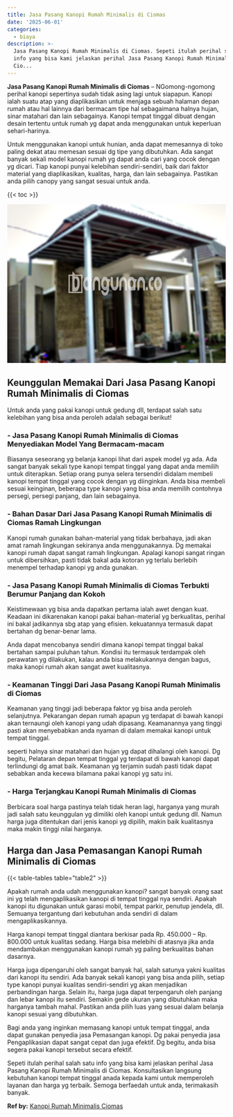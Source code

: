 ```yaml
---
title: Jasa Pasang Kanopi Rumah Minimalis di Ciomas
date: '2025-06-01'
categories:
  - biaya
description: >-
  Jasa Pasang Kanopi Rumah Minimalis di Ciomas. Sepeti itulah perihal salah satu
  info yang bisa kami jelaskan perihal Jasa Pasang Kanopi Rumah Minimalis di
  Cio...
---
```


**Jasa Pasang Kanopi Rumah Minimalis di Ciomas** – NGomong-ngomong perihal kanopi sepertinya sudah tidak asing lagi untuk siapapun. Kanopi ialah suatu atap yang diaplikasikan untuk menjaga sebuah halaman depan rumah atau hal lainnya dari bermacam tipe hal sebagaimana halnya hujan, sinar matahari dan lain sebagainya. Kanopi tempat tinggal dibuat dengan desain tertentu untuk rumah yg dapat anda menggunakan untuk keperluan sehari-harinya.

Untuk menggunakan kanopi untuk hunian, anda dapat memesannya di toko paling dekat atau memesan sesuai dg tipe yang dibutuhkan. Ada sangat banyak sekali model kanopi rumah yg dapat anda cari yang cocok dengan yg dicari. Tiap kanopi punyai kelebihan sendiri-sendiri, baik dari faktor material yang diaplikasikan, kualitas, harga, dan lain sebagainya. Pastikan anda pilih canopy yang sangat sesuai untuk anda.

{{< toc >}}

![Jasa Pasang Kanopi Rumah Minimalis di Ciomas](/images/harga-kanopi-minimalis-08.png)

## Keunggulan Memakai Dari Jasa Pasang Kanopi Rumah Minimalis di Ciomas

Untuk anda yang pakai kanopi untuk gedung dll, terdapat salah satu kelebihan yang bisa anda peroleh adalah sebagai berikut!

### \- Jasa Pasang Kanopi Rumah Minimalis di Ciomas Menyediakan Model Yang Bermacam-macam

Biasanya seseorang yg belanja kanopi lihat dari aspek model yg ada. Ada sangat banyak sekali type kanopi tempat tinggal yang dapat anda memilih untuk diterapkan. Setiap orang punya selera tersendiri didalam membeli kanopi tempat tinggal yang cocok dengan yg diinginkan. Anda bisa membeli sesuai keinginan, beberapa type kanopi yang bisa anda memilih contohnya persegi, persegi panjang, dan lain sebagainya.

### \- Bahan Dasar Dari Jasa Pasang Kanopi Rumah Minimalis di Ciomas Ramah Lingkungan

Kanopi rumah gunakan bahan-material yang tidak berbahaya, jadi akan amat ramah lingkungan sekiranya anda menggunakannya. Dg memakai kanopi rumah dapat sangat ramah lingkungan. Apalagi kanopi sangat ringan untuk dibersihkan, pasti tidak bakal ada kotoran yg terlalu berlebih menempel terhadap kanopi yg anda gunakan.

### \- Jasa Pasang Kanopi Rumah Minimalis di Ciomas Terbukti Berumur Panjang dan Kokoh

Keistimewaan yg bisa anda dapatkan pertama ialah awet dengan kuat. Keadaan ini dikarenakan kanopi pakai bahan-material yg berkualitas, perihal ini bakal jadikannya sbg atap yang efisien. kekuatannya termasuk dapat bertahan dg benar-benar lama.

Anda dapat mencobanya sendiri dimana kanopi tempat tinggal bakal bertahan sampai puluhan tahun. Kondisi itu termasuk terdampak oleh perawatan yg dilakukan, kalau anda bisa melakukannya dengan bagus, maka kanopi rumah akan sangat awet kualitasnya.

### \- Keamanan Tinggi Dari Jasa Pasang Kanopi Rumah Minimalis di Ciomas

Keamanan yang tinggi jadi beberapa faktor yg bisa anda peroleh selanjutnya. Pekarangan depan rumah apapun yg terdapat di bawah kanopi akan ternaungi oleh kanopi yang udah dipasang. Keamanannya yang tinggi pasti akan menyebabkan anda nyaman di dalam memakai kanopi untuk tempat tinggal.

seperti halnya sinar matahari dan hujan yg dapat dihalangi oleh kanopi. Dg begitu, Pelataran depan tempat tinggal yg terdapat di bawah kanopi dapat terlindungi dg amat baik. Keamanan yg terjamin sudah pasti tidak dapat sebabkan anda kecewa bilamana pakai kanopi yg satu ini.

### \- Harga Terjangkau Kanopi Rumah Minimalis di Ciomas

Berbicara soal harga pastinya telah tidak heran lagi, harganya yang murah jadi salah satu keunggulan yg dimiliki oleh kanopi untuk gedung dll. Namun harga juga ditentukan dari jenis kanopi yg dipilih, makin baik kualitasnya maka makin tinggi nilai harganya.

## Harga dan Jasa Pemasangan Kanopi Rumah Minimalis di Ciomas

{{< table-tables table="table2" >}}

Apakah rumah anda udah menggunakan kanopi? sangat banyak orang saat ini yg telah mengaplikasikan kanopi di tempat tinggal nya sendiri. Apakah kanopi itu digunakan untuk garasi mobil, tempat parkir, penutup jendela, dll. Semuanya tergantung dari kebutuhan anda sendiri di dalam mengaplikasikannya.

Harga kanopi tempat tinggal diantara berkisar pada Rp. 450.000 – Rp. 800.000 untuk kualitas sedang. Harga bisa melebihi di atasnya jika anda mendambakan menggunakan kanopi rumah yg paling berkualitas bahan dasarnya.

Harga juga dipengaruhi oleh sangat banyak hal, salah satunya yakni kualitas dari kanopi itu sendiri. Ada banyak sekali kanopi yang bisa anda pilih, setiap type kanopi punyai kualitas sendiri-sendiri yg akan menjadikan perbandingan harga. Selain itu, harga juga dapat terpengaruh oleh panjang dan lebar kanopi itu sendiri. Semakin gede ukuran yang dibutuhkan maka harganya tambah mahal. Pastikan anda pilih luas yang sesuai dalam belanja kanopi sesuai yang dibutuhkan.

Bagi anda yang inginkan memasang kanopi untuk tempat tinggal, anda dapat gunakan penyedia jasa Pemasangan kanopi. Dg pakai penyedia jasa Pengaplikasian dapat sangat cepat dan juga efektif. Dg begitu, anda bisa segera pakai kanopi tersebut secara efektif.

Sepeti itulah perihal salah satu info yang bisa kami jelaskan perihal Jasa Pasang Kanopi Rumah Minimalis di Ciomas. Konsultasikan langsung kebutuhan kanopi tempat tinggal anada kepada kami untuk memperoleh layanan dan harga yg terbaik. Semoga berfaedah untuk anda, terimakasih banyak.

**Ref by:**  [Kanopi Rumah Minimalis Ciomas](https://id.wikipedia.org/wiki/Kanopi)
